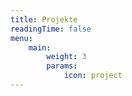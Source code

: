 ```yaml
---
title: Projekte
readingTime: false
menu:
    main:
        weight: 3
        params:
            icon: project
---
```

